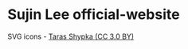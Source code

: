 # Sujin Lee official-website

SVG icons - [Taras Shypka (CC 3.0 BY)](http://www.flaticon.com/packs/great-icon-set/3)
